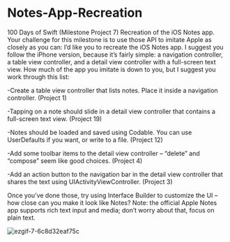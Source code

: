 # Notes-App-Recreation
100 Days of Swift (Milestone Project 7) Recreation of the iOS Notes app.
Your challenge for this milestone is to use those API to imitate Apple as closely as you can: I’d like you to recreate the iOS Notes app. I suggest you follow the iPhone version, because it’s fairly simple: a navigation controller, a table view controller, and a detail view controller with a full-screen text view. How much of the app you imitate is down to you, but I suggest you work through this list:

-Create a table view controller that lists notes. Place it inside a navigation controller. (Project 1)


-Tapping on a note should slide in a detail view controller that contains a full-screen text view. (Project 19)


-Notes should be loaded and saved using Codable. You can use UserDefaults if you want, or write to a file. (Project 12)


-Add some toolbar items to the detail view controller – “delete” and “compose” seem like good choices. (Project 4)


-Add an action button to the navigation bar in the detail view controller that shares the text using UIActivityViewController. (Project 3)


Once you’ve done those, try using Interface Builder to customize the UI – how close can you make it look like Notes?
Note: the official Apple Notes app supports rich text input and media; don’t worry about that, focus on plain text.

![ezgif-7-6c8d32eaf75c](https://user-images.githubusercontent.com/42749527/118412706-8094f880-b669-11eb-8c09-ddcc1df0fbf8.gif)
